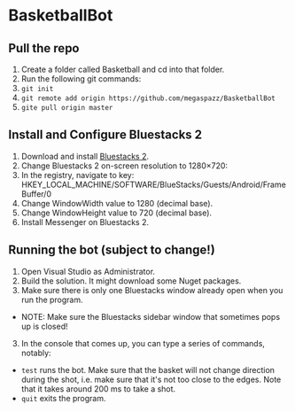 # BasketballBot

## Pull the repo
1. Create a folder called Basketball and cd into that folder.
2. Run the following git commands:
  1. `git init`
  2. `git remote add origin https://github.com/megaspazz/BasketballBot`
  3. `gite pull origin master`

## Install and Configure Bluestacks 2
1. Download and install [Bluestacks 2](http://www.bluestacks.com).
2. Change Bluestacks 2 on-screen resolution to 1280×720:
  1. In the registry, navigate to key: HKEY_LOCAL_MACHINE/SOFTWARE/BlueStacks/Guests/Android/FrameBuffer/0
  2. Change WindowWidth value to 1280 (decimal base).
  3. Change WindowHeight value to 720 (decimal base).
3. Install Messenger on Bluestacks 2.

## Running the bot (subject to change!)
1. Open Visual Studio as Administrator.
2. Build the solution.  It might download some Nuget packages.
3. Make sure there is only one Bluestacks window already open when you run the program.
  * NOTE: Make sure the Bluestacks sidebar window that sometimes pops up is closed!
3. In the console that comes up, you can type a series of commands, notably:
  * `test` runs the bot.  Make sure that the basket will not change direction during the shot, i.e. make sure that it's not too close to the edges.  Note that it takes around 200 ms to take a shot.
  * `quit` exits the program.
